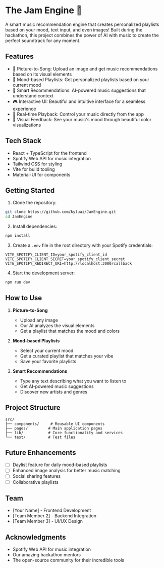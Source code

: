 # The Jam Engine 🎵

A smart music recommendation engine that creates personalized playlists based on your mood, text input, and even images! Built during the hackathon, this project combines the power of AI with music to create the perfect soundtrack for any moment.

## Features

- 🎨 Picture-to-Song: Upload an image and get music recommendations based on its visual elements
- 🎯 Mood-based Playlists: Get personalized playlists based on your current mood
- 🎵 Smart Recommendations: AI-powered music suggestions that understand context
- 🎮 Interactive UI: Beautiful and intuitive interface for a seamless experience
- 🔄 Real-time Playback: Control your music directly from the app
- 🌈 Visual Feedback: See your music's mood through beautiful color visualizations

## Tech Stack

- React + TypeScript for the frontend
- Spotify Web API for music integration
- Tailwind CSS for styling
- Vite for build tooling
- Material-UI for components

## Getting Started

1. Clone the repository:
```bash
git clone https://github.com/kyluai/JamEngine.git
cd JamEngine
```

2. Install dependencies:
```bash
npm install
```

3. Create a `.env` file in the root directory with your Spotify credentials:
```env
VITE_SPOTIFY_CLIENT_ID=your_spotify_client_id
VITE_SPOTIFY_CLIENT_SECRET=your_spotify_client_secret
VITE_SPOTIFY_REDIRECT_URI=http://localhost:3000/callback
```

4. Start the development server:
```bash
npm run dev
```

## How to Use

1. **Picture-to-Song**
   - Upload any image
   - Our AI analyzes the visual elements
   - Get a playlist that matches the mood and colors

2. **Mood-based Playlists**
   - Select your current mood
   - Get a curated playlist that matches your vibe
   - Save your favorite playlists

3. **Smart Recommendations**
   - Type any text describing what you want to listen to
   - Get AI-powered music suggestions
   - Discover new artists and genres

## Project Structure

```
src/
├── components/     # Reusable UI components
├── pages/         # Main application pages
├── lib/           # Core functionality and services
└── test/          # Test files
```

## Future Enhancements

- [ ] Daylist feature for daily mood-based playlists
- [ ] Enhanced image analysis for better music matching
- [ ] Social sharing features
- [ ] Collaborative playlists

## Team

- [Your Name] - Frontend Development
- [Team Member 2] - Backend Integration
- [Team Member 3] - UI/UX Design

## Acknowledgments

- Spotify Web API for music integration
- Our amazing hackathon mentors
- The open-source community for their incredible tools